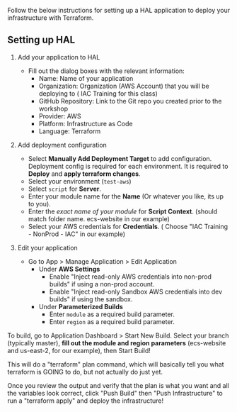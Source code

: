 
Follow the below instructions for setting up a HAL application to deploy your infrastructure with Terraform.

## Setting up HAL

1. Add your application to HAL
    - Fill out the dialog boxes with the relevant information:
        * Name: Name of your application
        * Organization: Organization (AWS Account) that you will be deploying to ( IAC Training for this class)
        * GitHub Repository: Link to the Git repo you created prior to the workshop
        * Provider: AWS
        * Platform: Infrastructure as Code
        * Language: Terraform

2. Add deployment configuration
    - Select **Manually Add Deployment Target** to add configuration. Deployment config is required for each environment.
      It is required to **Deploy** and **apply terraform changes**.
    - Select your environment (`test-aws`)
    - Select `script` for **Server**.
    - Enter your module name for the **Name** (Or whatever you like, its up to you).
    - Enter the *exact name of your module* for **Script Context**. (should match folder name.  ecs-website in our example)
    - Select your AWS credentials for **Credentials**. ( Choose "IAC Training - NonProd - IAC" in our example) 

3. Edit your application
    - Go to App > Manage Application > Edit Application
        - Under **AWS Settings**
            - Enable "Inject read-only AWS credentials into non-prod builds" if using a non-prod account.
            - Enable "Inject read-only Sandbox AWS credentials into dev builds" if using the sandbox.
        - Under **Parameterized Builds**
            - Enter `module` as a required build parameter.
            - Enter `region` as a required build parameter.


To build, go to Application Dashboard > Start New Build. Select your branch (typically master), **fill out the module and region parameters** (ecs-website and us-east-2, for our example), then Start Build!

This will do a "terraform" plan command, which will basically tell you what terraform is GOING to do, but not actually do just yet. 

Once you review the output and verify that the plan is what you want and all the variables look correct, click "Push Build" then "Push Infrastructure" to run a "terraform apply" and deploy the infrastructure!
